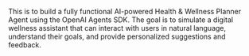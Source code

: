 This is to build a fully functional AI-powered Health & Wellness Planner Agent using the OpenAI Agents SDK. The goal is to simulate a digital wellness assistant that can interact with users in natural language, understand their goals, and provide personalized suggestions and feedback.

